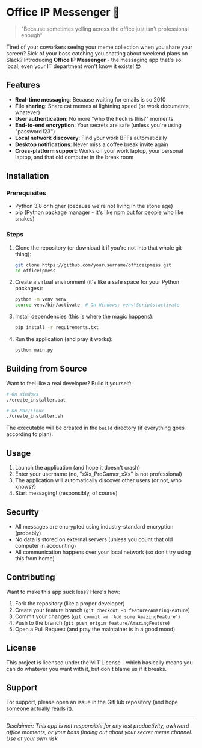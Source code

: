 # Office IP Messenger 🚀

> "Because sometimes yelling across the office just isn't professional enough"

Tired of your coworkers seeing your meme collection when you share your screen? Sick of your boss catching you chatting about weekend plans on Slack? Introducing **Office IP Messenger** - the messaging app that's so local, even your IT department won't know it exists! 😎

## Features

- **Real-time messaging**: Because waiting for emails is so 2010
- **File sharing**: Share cat memes at lightning speed (or work documents, whatever)
- **User authentication**: No more "who the heck is this?" moments
- **End-to-end encryption**: Your secrets are safe (unless you're using "password123")
- **Local network discovery**: Find your work BFFs automatically
- **Desktop notifications**: Never miss a coffee break invite again
- **Cross-platform support**: Works on your work laptop, your personal laptop, and that old computer in the break room

## Installation

### Prerequisites
- Python 3.8 or higher (because we're not living in the stone age)
- pip (Python package manager - it's like npm but for people who like snakes)

### Steps
1. Clone the repository (or download it if you're not into that whole git thing):
   ```bash
   git clone https://github.com/yourusername/officeipmess.git
   cd officeipmess
   ```

2. Create a virtual environment (it's like a safe space for your Python packages):
   ```bash
   python -m venv venv
   source venv/bin/activate  # On Windows: venv\Scripts\activate
   ```

3. Install dependencies (this is where the magic happens):
   ```bash
   pip install -r requirements.txt
   ```

4. Run the application (and pray it works):
   ```bash
   python main.py
   ```

## Building from Source

Want to feel like a real developer? Build it yourself:
```bash
# On Windows
./create_installer.bat

# On Mac/Linux
./create_installer.sh
```

The executable will be created in the `build` directory (if everything goes according to plan).

## Usage

1. Launch the application (and hope it doesn't crash)
2. Enter your username (no, "xXx_ProGamer_xXx" is not professional)
3. The application will automatically discover other users (or not, who knows?)
4. Start messaging! (responsibly, of course)

## Security

- All messages are encrypted using industry-standard encryption (probably)
- No data is stored on external servers (unless you count that old computer in accounting)
- All communication happens over your local network (so don't try using this from home)

## Contributing

Want to make this app suck less? Here's how:
1. Fork the repository (like a proper developer)
2. Create your feature branch (`git checkout -b feature/AmazingFeature`)
3. Commit your changes (`git commit -m 'Add some AmazingFeature'`)
4. Push to the branch (`git push origin feature/AmazingFeature`)
5. Open a Pull Request (and pray the maintainer is in a good mood)

## License

This project is licensed under the MIT License - which basically means you can do whatever you want with it, but don't blame us if it breaks.

## Support

For support, please open an issue in the GitHub repository (and hope someone actually reads it).

---

*Disclaimer: This app is not responsible for any lost productivity, awkward office moments, or your boss finding out about your secret meme channel. Use at your own risk.* 